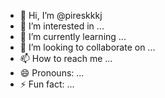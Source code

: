 - 👋 Hi, I’m @pireskkkj
- 👀 I’m interested in ...
- 🌱 I’m currently learning ...
- 💞️ I’m looking to collaborate on ...
- 📫 How to reach me ...
- 😄 Pronouns: ...
- ⚡ Fun fact: ...

<!---
pireskkkj/pireskkkj is a ✨ special ✨ repository because its `README.md` (this file) appears on your GitHub profile.
You can click the Preview link to take a look at your changes.
--->
